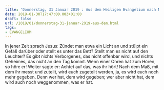 ```yaml
---
title: 'Donnerstag, 31 Januar 2019 : Aus dem Heiligen Evangelium nach Markus - Mk 4,21-25.'
date: 2019-01-30T17:47:00.003+01:00
draft: false
url: /2019/01/donnerstag-31-januar-2019-aus-dem.html
tags: 
- EVANGELIUM
---
```


In jener Zeit sprach Jesus: Zündet man etwa ein Licht an und stülpt ein Gefäß darüber oder stellt es unter das Bett? Stellt man es nicht auf den Leuchter? Es gibt nichts Verborgenes, das nicht offenbar wird, und nichts Geheimes, das nicht an den Tag kommt. Wenn einer Ohren hat zum Hören, so höre er! Weiter sagte er: Achtet auf das, was ihr hört! Nach dem Maß, mit dem ihr messt und zuteilt, wird euch zugeteilt werden, ja, es wird euch noch mehr gegeben. Denn wer hat, dem wird gegeben; wer aber nicht hat, dem wird auch noch weggenommen, was er hat.